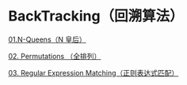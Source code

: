 # BackTracking（回溯算法）

[01.N-Queens（N 皇后）](./01.N-Queens)

[02. Permutations （全排列）](./02.Permutations)

[03. Regular Expression Matching（正则表达式匹配）](./03.RegularExpressingMatching)
